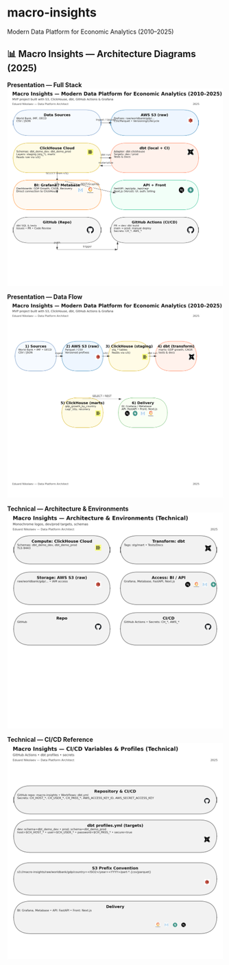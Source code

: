 # macro-insights
Modern Data Platform for Economic Analytics (2010–2025)

## 📊 Macro Insights — Architecture Diagrams (2025)

**Presentation — Full Stack**
![Full Stack](diagrams/presentation_full_stack.png)

**Presentation — Data Flow**
![Data Flow](diagrams/presentation_data_flow.png)

**Technical — Architecture & Environments**
![Technical Arch](diagrams/technical_arch_environments.png)

**Technical — CI/CD Reference**
![CI/CD](diagrams/technical_cicd_reference.png)

